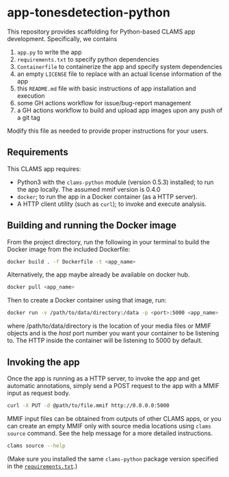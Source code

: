 # app-tonesdetection-python 

This repository provides scaffolding for Python-based CLAMS app development. Specifically, we contains 

1. `app.py` to write the app 
1. `requirements.txt` to specify python dependencies
1. `Containerfile` to containerize the app and specify system dependencies
1. an empty `LICENSE` file to replace with an actual license information of the app
1. this `README.md` file with basic instructions of app installation and execution
1. some GH actions workflow for issue/bug-report management
1. a GH actions workflow to build and upload app images upon any push of a git tag

Modify this file as needed to provide proper instructions for your users. 

## Requirements 

This CLAMS app requires:
- Python3 with the `clams-python` module (version 0.5.3) installed; to run the app locally. The assumed mmif version is 0.4.0
- `docker`; to run the app in a Docker container (as a HTTP server).
- A HTTP client utility (such as `curl`); to invoke and execute analysis.

## Building and running the Docker image

From the project directory, run the following in your terminal to build the Docker image from the included Dockerfile:

```bash
docker build . -f Dockerfile -t <app_name>
```

Alternatively, the app maybe already be available on docker hub. 

``` bash 
docker pull <app_name>
```

Then to create a Docker container using that image, run:

```bash
docker run -v /path/to/data/directory:/data -p <port>:5000 <app_name>
```

where /path/to/data/directory is the location of your media files or MMIF objects and <port> is the *host* port number you want your container to be listening to. The HTTP inside the container will be listening to 5000 by default. 

## Invoking the app
Once the app is running as a HTTP server, to invoke the app and get automatic annotations, simply send a POST request to the app with a MMIF input as request body.
```bash
curl -X PUT -d @path/to/file.mmif http://0.0.0.0:5000
```


MMIF input files can be obtained from outputs of other CLAMS apps, or you can create an empty MMIF only with source media locations using `clams source` command. See the help message for a more detailed instructions. 

```bash
clams source --help
```

(Make sure you installed the same `clams-python` package version specified in the [`requirements.txt`](requirements.txt).)

